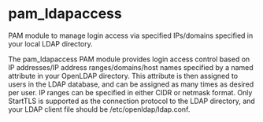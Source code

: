 # pam_ldapaccess
PAM module to manage login access via specified IPs/domains specified in your local LDAP directory.

The pam_ldapaccess PAM module provides login access control based on IP addresses/IP address ranges/domains/host names specified by a named attribute in your OpenLDAP directory. This attribute is then assigned to users in the LDAP database, and can be assigned as many times as desired per user. IP ranges can be specified in either CIDR or netmask format. Only StartTLS is supported as the connection protocol to the LDAP directory, and your LDAP client file should be /etc/openldap/ldap.conf.
